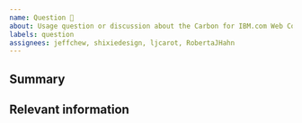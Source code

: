 ```yaml
---
name: Question 🤔
about: Usage question or discussion about the Carbon for IBM.com Web Components Template Application.
labels: question
assignees: jeffchew, shixiedesign, ljcarot, RobertaJHahn
---
```


<!--

Hi there! 👋 Hope everything is going okay using projects from the IBM.com
Library. It looks like you might have a question about our work, so we wanted to
share a couple resources that you could use if you haven't tried them yet 🙂.

If you're an IBMer, we have a couple of Slack channels available across all IBM
Workspaces:

- #carbon-for-ibm-dotcom for questions about Carbon for IBM.com
- #carbon-design-system for questions about the Carbon Design System

If these resources don't work out, help us out by filling out a couple of
details below!

-->

## Summary

## Relevant information

<!-- Provide as much useful information as you can -->
